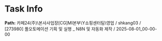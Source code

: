 # Task Info

**Path:** 카페24(주)\본사사업장\[CG]MI본부\Y쇼핑센터팀\영업 / shkang03 / [273980] 풀오토메이션 기획 및 실행 _ N8N 및 자동화 제작 / 2025-08-01_00-00-00

